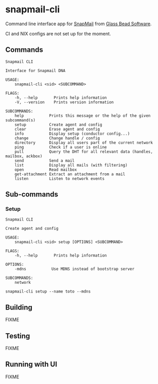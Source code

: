 # snapmail-cli

Command line interface app for [SnapMail](https://github.com/glassbeadsoftware/snapmail-release) from [Glass Bead Software](http://www.glassbead.com/).

CI and NIX configs are not set up for the moment.

## Commands

`````
Snapmail CLI

Interface for Snapmail DNA 

USAGE:
    snapmail-cli <sid> <SUBCOMMAND>

FLAGS:
    -h, --help       Prints help information
    -V, --version    Prints version information

SUBCOMMANDS:
    help           Prints this message or the help of the given subcommand(s)
    setup          Create agent and config
    clear          Erase agent and config
    info           Display setup (conductor config...)
    change         Change handle / config
    directory      Display all users part of the current network
    ping           Check if a user is online
    pull           Query the DHT for all relevant data (handles, mailbox, ackbox)
    send           Send a mail
    list           Display all mails (with filtering)
    open           Read mailbox
    get-attachment Extract an attachment from a mail
    listen         Listen to network events
`````

## Sub-commands
### Setup

`````
Snapmail CLI

Create agent and config

USAGE:
    snapmail-cli <sid> setup [OPTIONS] <SUBCOMMAND>

FLAGS:
    -h, --help       Prints help information

OPTIONS:
    -mdns           Use MDNS instead of bootstrap server

SUBCOMMANDS:
    network
`````

`````
snapmail-cli setup --name toto --mdns
`````

## Building

FIXME

## Testing
FIXME
## Running with UI
FIXME
